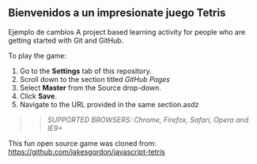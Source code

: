 ## Bienvenidos a un impresionate juego Tetris

Ejemplo de cambios
A project based learning activity for people who are getting started with Git and GitHub.

To play the game:
1. Go to the **Settings** tab of this repository.
1. Scroll down to the section titled _GitHub Pages_
1. Select **Master** from the Source drop-down.
1. Click **Save**.
1. Navigate to the URL provided in the same section.asdz

>> _*SUPPORTED BROWSERS*: Chrome, Firefox, Safari, Opera and IE9+_

This fun open source game was cloned from: https://github.com/jakesgordon/javascript-tetris
